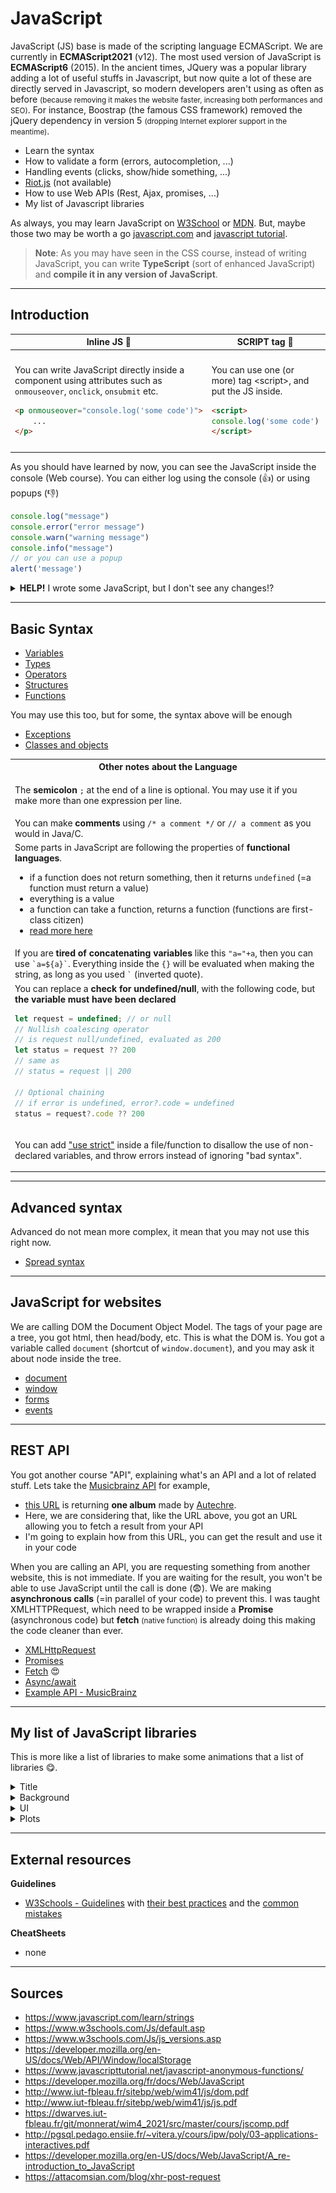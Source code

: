 # JavaScript

JavaScript (JS) base is made of the scripting language ECMAScript. We are currently in **ECMAScript2021** (v12). The most used version of JavaScript is **ECMAScript6** (2015). In the ancient times, JQuery was a popular library adding a lot of useful stuffs in Javascript, but now quite a lot of these are directly served in Javascript, so modern developers aren't using as often as before <small>(because removing it makes the website faster, increasing both performances and SEO)</small>. For instance, Boostrap (the famous CSS framework) removed the jQuery dependency in version 5 <small>(dropping Internet explorer support in the meantime)</small>.

* Learn the syntax
* How to validate a form (errors, autocompletion, ...)
* Handling events (clicks, show/hide something, ...)
* [Riot.js](https://riot.js.org/) (not available)
* How to use Web APIs (Rest, Ajax, promises, ...)
* My list of Javascript libraries

As always, you may learn JavaScript on [W3School](https://www.w3schools.com/Js/default.asp) or [MDN](https://developer.mozilla.org/en-US/docs/Web/JavaScript/Guide/Introduction). But, maybe those two may be worth a go [javascript.com](https://www.javascript.com/learn/strings) and [javascript tutorial](https://www.javascripttutorial.net/).

> **Note**: As you may have seen in the CSS course, instead of writing JavaScript, you can write **TypeScript** (sort of enhanced JavaScript) and **compile it in any version of JavaScript**.

<hr class="sl">

## Introduction

<table class="table border-dark table-striped table-bordered">
<thead><tr><th>Inline JS 🤮</th><th>SCRIPT tag 🤢</th><th>External JS 😍</th></tr></thead>
<tbody>
<tr>
<td>

You can write JavaScript directly inside a component using attributes such as `onmouseover`, `onclick`, `onsubmit` etc.
```HTML
<p onmouseover="console.log('some code')">
    ...
</p>
```
</td>
<td>

You can use one (or more) tag &lt;script&gt;, and put the JS inside.

```HTML
<script>
console.log('some code')
</script>
```
</td>
<td>

You can write JS in an external write, and link it to the HTML with

```html
<script src="/path/to/file.js"></script>
```

Same as I told you for CSS, this is the proper way to do (allows the use of CDN, JS in one place, CSP etc.).

</td>
</tr>
</tbody>
</table>

As you should have learned by now, you can see the JavaScript inside the console (Web course). You can either log using the console (👍) or using popups (👎)

```js
console.log("message")
console.error("error message")
console.warn("warning message")
console.info("message")
// or you can use a popup
alert('message')
```

<details class="pt-3">
<summary><b>HELP!</b> I wrote some JavaScript, but I don't see any changes!?</summary>

They may be two problems **1**: your code isn't working, or **2**: your page is rendering using the cached JavaScript.

* for **1**: check for errors in the console, try testing selectors in the console too
* for **2**: <kbd>CTRL+R</kbd> or <kbd>CTRL+SHIFT+R</kbd> or <kbd>SHIFT+F5</kbd> or <kbd>CTRL+F5</kbd>.

</details>

<hr class="sr">

## Basic Syntax

* [Variables](syntax/var.md)
* [Types](syntax/types.md)
* [Operators](syntax/operators.md)
* [Structures](syntax/structures.md)
* [Functions](syntax/function.md)

You may use this too, but for some, the syntax above will be enough

* [Exceptions](syntax/exceptions.md)
* [Classes and objects](syntax/classes.md)

<table class="table border-dark table-bordered table-striped">
<tr><th class="text-center">Other notes about the Language</th></tr>
<tr><td>

The <b>semicolon</b> <code>;</code> at the end of a line is optional. You may use it if you make more than one expression per line.
</td></tr>
<tr>
<td>
You can make <b>comments</b> using <code>/* a comment */</code> or <code>// a comment</code> as you would in Java/C.
</td>
</tr>
<tr>
<td>
Some parts in JavaScript are following the properties of <b>functional languages</b>.

* if a function does not return something, then it returns `undefined` (=a function must return a value)
* everything is a value
* a function can take a function, returns a function (functions are first-class citizen)
* [read more here](https://opensource.com/article/17/6/functional-javascript)

</td>
</tr>
<tr>
<td>If you are <b>tired of concatenating variables</b> like this <code>"a="+a</code>, then you can use <code>`a=${a}`</code>. Everything inside the <code>{}</code> will be evaluated when making the string, as long as you used <code>`</code> (inverted quote).</td>
</tr>
<tr>
<td>You can replace a <b>check for undefined/null</b>, with the following code, but <b>the variable must have been declared</b>

```js
let request = undefined; // or null
// Nullish coalescing operator
// is request null/undefined, evaluated as 200
let status = request ?? 200
// same as
// status = request || 200

// Optional chaining
// if error is undefined, error?.code = undefined
status = request?.code ?? 200
```
</td>
</tr>
<tr>
<td>

You can add ["use strict"](https://www.w3schools.com/js/js_strict.asp) inside a file/function to disallow the use of non-declared variables, and throw errors instead of ignoring "bad syntax".
</td>
</tr>
</table>

<hr class="sl">

## Advanced syntax

Advanced do not mean more complex, it mean that you may not use this right now.

* [Spread syntax](syntax/spread.md)

<hr class="sr">

## JavaScript for websites

We are calling DOM the Document Object Model. The tags of your page are a tree, you got html, then head/body, etc. This is what the DOM is. You got a variable called `document` (shortcut of `window.document`), and you may ask it about node inside the tree.

* [document](web/document.md)
* [window](web/window.md)
* [forms](web/forms.md)
* [events](web/events.md)

<hr class="sl">

## REST API

You got another course "API", explaining what's an API and a lot of related stuff. Lets take the [Musicbrainz API](https://musicbrainz.org/doc/MusicBrainz_API) for example,

* [this URL](https://musicbrainz.org//ws/2/release?artist=65f4f0c5-ef9e-490c-aee3-909e7ae6b2ab&status=bootleg&type=live&limit=1&fmt=json) is returning **one album** made by [Autechre](https://en.wikipedia.org/wiki/Autechre).
* Here, we are considering that, like the URL above, you got an URL allowing you to fetch a result from your API
* I'm going to explain how from this URL, you can get the result and use it in your code

When you are calling an API, you are requesting something from another website, this is not immediate. If you are waiting for the result, you won't be able to use JavaScript until the call is done (😨). We are making **asynchronous calls** (=in parallel of your code) to prevent this. I was taught XMLHTTPRequest, which need to be wrapped inside a **Promise** (asynchronous code) but **fetch** <small>(native function)</small> is already doing this making the code cleaner than ever.

* [XMLHttpRequest](api/request.md)
* [Promises](api/promises.md)
* [Fetch](api/fetch.md) 😍
* [Async/await](api/async.md)
* [Example API - MusicBrainz](api/example.md)

<hr class="sr">

## My list of JavaScript libraries

This is more like a list of libraries to make some animations that a list of libraries 😋.

<details class="details-border">
<summary>Title</summary>
<br>

With [anime.js](https://animejs.com/) you do something like [this hand written animation](https://codepen.io/mellis84/pen/JpVZNw)

<div style="width: 500px;">

![title](title/handmade-title.gif)
</div>

You can use [Typed.js](https://mattboldt.com/demos/typed-js/) to get almost the same, but in a terminal.

You can find a lot of [simple animations here](https://animate.style/).
</details>

<details class="details-border">
<summary>Background</summary>
<br>

You can use a video as your page background with [bideo](https://rishabhp.github.io/bideo.js/).

You can add particles in the background of your pages with [particles](https://vincentgarreau.com/particles.js/).

Some [animations here](https://greensock.com/) are quite beautiful.
</details>

<details class="details-border">
<summary>UI</summary>
<br>

Create carrousels easily with [slick](http://kenwheeler.github.io/slick/).

You can create a sort of image flipper with [preloadjs](https://www.createjs.com/demos/preloadjs/preloadimages)

You can make a lot of funny animations with [anime.js](https://codepen.io/collection/XLebem/?grid_type).

You can use [Turn.js](http://turnjs.com/) to make a book with flippable pages but I didn't like it. [StPageFlip](https://nodlik.github.io/StPageFlip/) seems better. [PDF.js](http://www.page-flip.info/newspaper_wp/pdf-flipbook/#book_pdf/13) is beautiful too.
</details>

<details class="details-border">
<summary>Plots</summary>
<br>

[d3.js](https://www.d3-graph-gallery.com/index.html) is the most well-know library.
</details>

<hr class="sl">

## External resources

**Guidelines**

* [W3Schools - Guidelines](https://www.w3schools.com/js/js_conventions.asp) with [their best practices](https://www.w3schools.com/js/js_best_practices.asp) and the [common mistakes](https://www.w3schools.com/js/js_mistakes.asp)

**CheatSheets**

* none

<hr class="sr">

## Sources

* <https://www.javascript.com/learn/strings>
* <https://www.w3schools.com/Js/default.asp>
* <https://www.w3schools.com/Js/js_versions.asp>
* <https://developer.mozilla.org/en-US/docs/Web/API/Window/localStorage>
* <https://www.javascripttutorial.net/javascript-anonymous-functions/>
* <https://developer.mozilla.org/fr/docs/Web/JavaScript>
* <http://www.iut-fbleau.fr/sitebp/web/wim41/js/dom.pdf>
* <http://www.iut-fbleau.fr/sitebp/web/wim41/js/js.pdf>
* <https://dwarves.iut-fbleau.fr/git/monnerat/wim4_2021/src/master/cours/jscomp.pdf>
* <http://pgsql.pedago.ensiie.fr/~vitera.y/cours/ipw/poly/03-applications-interactives.pdf>
* <https://developer.mozilla.org/en-US/docs/Web/JavaScript/A_re-introduction_to_JavaScript>
* <https://attacomsian.com/blog/xhr-post-request>